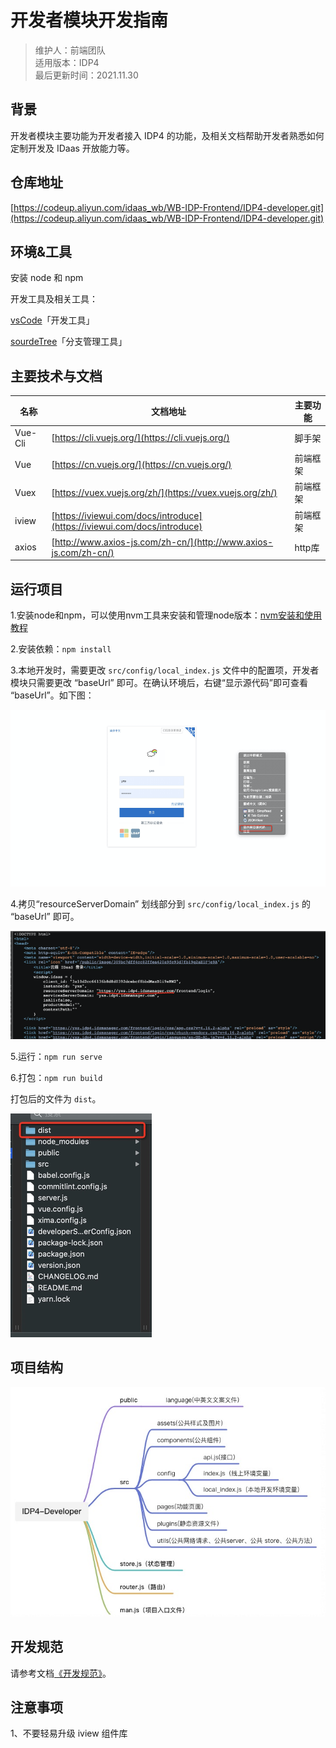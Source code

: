 # 开发者模块开发指南


> 维护人：前端团队   
> 适用版本：IDP4   
> 最后更新时间：2021.11.30

## 背景
开发者模块主要功能为开发者接入 IDP4 的功能，及相关文档帮助开发者熟悉如何定制开发及 IDaas 开放能力等。

## 仓库地址
[https://codeup.aliyun.com/idaas_wb/WB-IDP-Frontend/IDP4-developer.git](https://codeup.aliyun.com/idaas_wb/WB-IDP-Frontend/IDP4-developer.git)

## 环境&工具
安装 node 和 npm

开发工具及相关工具：

[vsCode]()「开发工具」

[sourdeTree](https://www.sourcetreeapp.com/)「分支管理工具」

## 主要技术与文档
| 名称 | 文档地址 | 主要功能 |
| --- | --- | --- |
| Vue-Cli | [https://cli.vuejs.org/](https://cli.vuejs.org/) | 脚手架 |
| Vue | [https://cn.vuejs.org/](https://cn.vuejs.org/) | 前端框架 |
| Vuex | [https://vuex.vuejs.org/zh/](https://vuex.vuejs.org/zh/) | 前端框架 |
| iview | [https://iviewui.com/docs/introduce](https://iviewui.com/docs/introduce) | 前端框架 |
| axios | [http://www.axios-js.com/zh-cn/](http://www.axios-js.com/zh-cn/) | http库 |

## 运行项目

1.安装node和npm，可以使用nvm工具来安装和管理node版本：[nvm安装和使用教程](https://blog.csdn.net/qq_41866776/article/details/102664679)

2.安装依赖：`npm install`

3.本地开发时，需要更改 `src/config/local_index.js` 文件中的配置项，开发者模块只需要更改 “baseUrl” 即可。在确认环境后，右键“显示源代码”即可查看 “baseUrl”。如下图：

![image.png](resources/developer-guide-1.png)

4.拷贝“resourceServerDomain” 划线部分到 `src/config/local_index.js` 的 “baseUrl” 即可。

![image.png](resources/developer-guide-2.png)


5.运行：`npm run serve`

6.打包：`npm run build`

打包后的文件为 `dist`。

![image.png](resources/developer-guide-3.png)

## 项目结构

![](resources/developer-guide-4.jpg)

## 开发规范
请参考文档[《开发规范》](resources/阿里巴巴IDaaS前端开发规范.pdf)。

## 注意事项
1、不要轻易升级 iview 组件库
​

​


